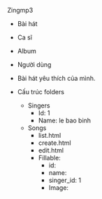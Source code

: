Zingmp3

- Bài hát
- Ca sĩ
- Album
- Người dùng
- Bài hát yêu thích của mình.


- Cấu trúc folders
    - Singers
        - Id: 1
        - Name: le bao binh
    - Songs
        - list.html
        - create.html
        - edit.html
        - Fillable:
            - id:
            - name:
            - singer_id: 1
            - Image:
